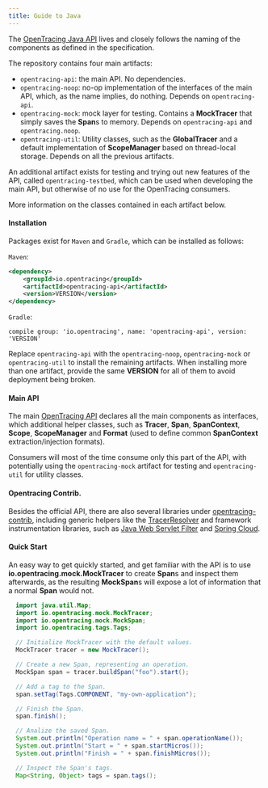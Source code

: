 ```yaml
---
title: Guide to Java
---
```


The [OpenTracing Java API](https://github.com/opentracing/opentracing-java) lives and closely follows the naming of the components as defined in the specification.

The repository contains four main artifacts:

* `opentracing-api`: the main API. No dependencies.
* `opentracing-noop`: no-op implementation of the interfaces of the main API, which, as the name implies, do nothing. Depends on `opentracing-api`.
* `opentracing-mock`: mock layer for testing. Contains a **MockTracer** that simply saves the **Span**s to memory. Depends on `opentracing-api` and `opentracing.noop`.
* `opentracing-util`: Utility classes, such as the **GlobalTracer** and a default implementation of **ScopeManager** based on thread-local storage. Depends on all the previous artifacts.

An additional artifact exists for testing and trying out new features of the API, called `opentracing-testbed`, which can be used when developing the main API, but otherwise of no use for the OpenTracing consumers.

More information on the classes contained in each artifact below.

#### Installation

Packages exist for `Maven` and `Gradle`, which can be installed as follows:

`Maven`:
```xml
<dependency>
    <groupId>io.opentracing</groupId>
    <artifactId>opentracing-api</artifactId>
    <version>VERSION</version>
</dependency>
```

`Gradle`:
```
compile group: 'io.opentracing', name: 'opentracing-api', version: 'VERSION'
```

Replace `opentracing-api` with the `opentracing-noop`, `opentracing-mock` or `opentracing-util` to install the remaining artifacts. When installing more than one artifact, provide the same **VERSION** for all of them to avoid deployment being broken.

#### Main API

The main [OpenTracing API](http://javadoc.io/doc/io.opentracing/opentracing-api/0.31.0) declares all the main components as interfaces, which additional helper classes, such as **Tracer**, **Span**, **SpanContext**, **Scope**, **ScopeManager** and **Format** (used to define common **SpanContext** extraction/injection formats).

Consumers will most of the time consume only this part of the API, with potentially using the `opentracing-mock` artifact for testing and `opentracing-util` for utility classes.

#### Opentracing Contrib.

Besides the official API, there are also several libraries under [opentracing-contrib](https://github.com/opentracing-contrib), including generic helpers like the [TracerResolver](https://github.com/opentracing-contrib/java-tracerresolver) and framework instrumentation libraries, such as [Java Web Servlet Filter](https://github.com/opentracing-contrib/java-web-servlet-filter) and [Spring Cloud](https://github.com/opentracing-contrib/java-spring-cloud).

#### Quick Start

An easy way to get quickly started, and get familiar with the API is to use **io.opentracing.mock.MockTracer** to create **Span**s and inspect them afterwards, as the resulting **MockSpan**s will expose a lot of information that a normal **Span** would not.

```java
  import java.util.Map;
  import io.opentracing.mock.MockTracer;
  import io.opentracing.mock.MockSpan;
  import io.opentracing.tags.Tags;

  // Initialize MockTracer with the default values.
  MockTracer tracer = new MockTracer();

  // Create a new Span, representing an operation.
  MockSpan span = tracer.buildSpan("foo").start();

  // Add a tag to the Span.
  span.setTag(Tags.COMPONENT, "my-own-application");

  // Finish the Span.
  span.finish();

  // Analize the saved Span.
  System.out.println("Operation name = " + span.operationName());
  System.out.println("Start = " + span.startMicros());
  System.out.println("Finish = " + span.finishMicros());

  // Inspect the Span's tags.
  Map<String, Object> tags = span.tags();
```

